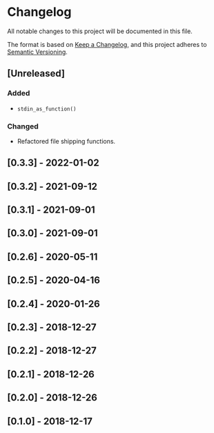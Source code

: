 # Changelog
All notable changes to this project will be documented in this file.

The format is based on [Keep a Changelog](https://keepachangelog.com/en/1.0.0/),
and this project adheres to [Semantic Versioning](https://semver.org/spec/v2.0.0.html).

## [Unreleased]
### Added
- `stdin_as_function()`

### Changed
- Refactored file shipping functions.


## [0.3.3] - 2022-01-02


## [0.3.2] - 2021-09-12


## [0.3.1] - 2021-09-01


## [0.3.0] - 2021-09-01


## [0.2.6] - 2020-05-11


## [0.2.5] - 2020-04-16


## [0.2.4] - 2020-01-26


## [0.2.3] - 2018-12-27


## [0.2.2] - 2018-12-27


## [0.2.1] - 2018-12-26


## [0.2.0] - 2018-12-26


## [0.1.0] - 2018-12-17

